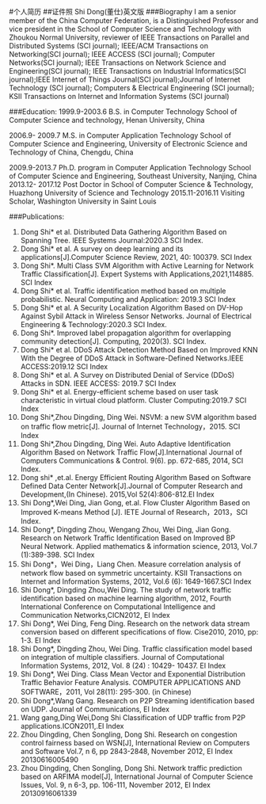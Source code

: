 #个人简历
##证件照 Shi Dong(董仕)英文版 
###Biography
I am a senior member of the China Computer Federation, is a Distinguished Professor and vice president in the School of Computer Science and Technology with Zhoukou Normal University, reviewer of IEEE Transactions on Parallel and Distributed Systems (SCI journal); IEEE/ACM Transactions on Networking(SCI journal); IEEE ACCESS (SCI journal); Computer Networks(SCI journal); IEEE Transactions on Network Science and Engineering(SCI journal); IEEE Transactions on Industrial Informatics(SCI journal);IEEE Internet of Things Journal(SCI journal);Journal of Internet Technology (SCI journal); Computers & Electrical Engineering (SCI journal); KSII Transactions on Internet and Information Systems (SCI journal)

###Education:
1999.9-2003.6 	 B.S. in Computer Technology
School of Computer Science and technology, Henan University, China

2006.9-	2009.7	 M.S. in Computer Application Technology 
School of Computer Science and Engineering, University of Electronic Science and Technology of China, Chengdu, China

2009.9-2013.7	Ph.D. program in Computer Application Technology 
School of Computer Science and Engineering, Southeast University, Nanjing, China
2013.12- 2017.12 Post Doctor in School of Computer Science & Technology, Huazhong University of Science and Technology
2015.11-2016.11  Visiting Scholar, Washington University in Saint Louis


###Publications:

1.	Dong Shi* et al. Distributed Data Gathering Algorithm Based on Spanning Tree. IEEE Systems Journal:2020.3 SCI Index. 
2.	Dong Shi* et al. A survey on deep learning and its applications[J].Computer Science Review, 2021, 40: 100379. SCI Index
3.	Dong Shi*. Multi Class SVM Algorithm with Active Learning for Network Traffic Classification[J]. Expert Systems with Applications,2021,114885. SCI Index
4.	Dong Shi* et al. Traffic identification method based on multiple probabilistic. Neural Computing and Application: 2019.3 SCI Index 
5.	Dong Shi* et al. A Security Localization Algorithm Based on DV-Hop Against Sybil Attack in Wireless Sensor Networks. Journal of Electrical Engineering & Technology:2020.3 SCI Index.
6.	Dong Shi*. Improved label propagation algorithm for overlapping community detection[J]. Computing, 2020(3). SCI Index.
7.	Dong Shi* et al. DDoS Attack Detection Method Based on Improved KNN With the Degree of DDoS Attack in Software-Defined Networks.IEEE ACCESS:2019.12 SCI Index
8.	Dong Shi* et al. A Survey on Distributed Denial of Service (DDoS) Attacks in SDN. IEEE ACCESS: 2019.7 SCI Index
9.	Dong Shi* et al. Energy-efficient scheme based on user task characteristic in virtual cloud platform. Cluster Computing:2019.7 SCI Index
10.	Dong Shi*,Zhou Dingding, Ding Wei. NSVM: a new SVM algorithm based on traffic flow metric[J]. Journal of Internet Technology，2015. SCI Index
11.	Dong Shi*,Zhou Dingding, Ding Wei. Auto Adaptive Identification Algorithm Based on Network Traffic Flow[J].International Journal of Computers Communications & Control. 9(6). pp. 672-685, 2014, SCI Index.
12.	Dong shi* ,et.al. Energy Efficient Routing Algorithm Based on Software Defined Data Center Network[J].Journal of Computer Research and Development,(In Chinese). 2015,Vol 52(4):806-812.EI Index
13.	Shi Dong*,Wei Ding, Jian Gong, et.al. Flow Cluster Algorithm Based on Improved K-means Method [J]. IETE Journal of Research，2013，SCI Index.
14.	Shi Dong*, Dingding Zhou, Wengang Zhou, Wei Ding, Jian Gong. Research on Network Traffic Identification Based on Improved BP Neural Network. Applied mathematics & information science, 2013, Vol.7 (1):389-398. SCI Index
15.	Shi Dong*，Wei Ding，Liang Chen. Measure correlation analysis of network flow based on symmetric uncertainty. KSII Transactions on Internet and Information Systems, 2012, Vol.6 (6): 1649-1667.SCI Index
16.	Shi Dong*, Dingding Zhou,Wei Ding. The study of network traffic identification based on machine learning algorithm, 2012, Fourth International Conference on Computational Intelligence and Communication Networks,CICN2012, EI Index
17.	Shi Dong*, Wei Ding, Feng Ding. Research on the network data stream conversion based on different specifications of flow. Cise2010, 2010, pp: 1-3. EI Index
18.	Shi Dong*, Dingding Zhou, Wei Ding. Traffic classification model based on integration of multiple classifiers. Journal of Computational Information Systems, 2012, Vol. 8 (24) : 10429- 10437. EI Index
19.	Shi Dong*, Wei Ding. Class Mean Vector and Exponential Distribution Traffic Behavior Feature Analysis. COMPUTER APPLICATIONS AND SOFTWARE，2011, Vol 28(11): 295-300. (in Chinese)
20.	Shi Dong*,Wang Gang. Research on P2P Streaming identification based on UDP. Journal of Communications, EI Index
21.	Wang gang,Ding Wei,Dong Shi Classification of UDP traffic from P2P applications.ICON2011,.EI Index
22.	Zhou Dingding, Chen Songling, Dong Shi. Research on congestion control fairness based on WSN[J], International Review on Computers and Software  Vol.7, n 6, pp 2843-2848, November 2012, EI Index 20130616005490
23.	 Zhou Dingding, Chen Songling, Dong Shi. Network traffic prediction based on ARFIMA model[J], International Journal of Computer Science Issues, Vol. 9, n 6-3, pp. 106-111, November 2012, EI Index 20130916061339
